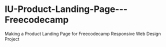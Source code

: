 # IU-Product-Landing-Page---Freecodecamp
 Making a Product Landing Page for Freecodecamp Responsive Web Design Project
